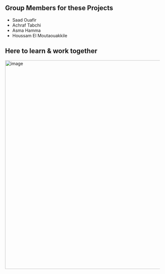 ## Group Members for these Projects
- Saad Ouafir
- Achraf Tabchi
- Asma Hamma
- Houssam El Moutaouakkile 

## Here to learn & work together
<img width="1200" height="680" alt="image" src="https://github.com/user-attachments/assets/fbe9b517-74da-477b-8194-bc20a7670a35" />
